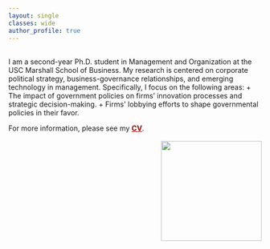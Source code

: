 ```yaml
---
layout: single
classes: wide
author_profile: true
---
```


<br />
I am a second-year Ph.D. student in Management and Organization at the USC Marshall School of Business. My research is centered on corporate political strategy, business-governance relationships, and emerging technology in management. Specifically, I focus on the following areas:
  + The impact of government policies on firms’ innovation processes and strategic decision-making.
  + Firms' lobbying efforts to shape governmental policies in their favor.

For more information, please see my <a href="/assets/pdf/AR_CV_0224.pdf" target="_blank" style="color: #990000; font-weight: bold;">CV</a>.
<br />
<br />
<img src="https://identity.usc.edu/wp-content/uploads/2022/08/PrimaryLogotype-768x164.png" width="200" align="right">

